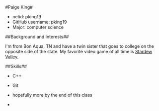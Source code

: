 
#Paige King#

- netid: pking19
- GitHub username: pking19
- Major: computer science

##Background and Interests##

I'm from Bon Aqua, TN and have a twin sister that goes to college on the opposite side of the state. My favorite video game of all time is [Stardew Valley.](https://www.stardewvalley.net)

##Skills##

- C++
- Git
- hopefully more by the end of this class

-
